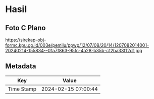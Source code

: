 # Hasil

## Foto C Plano

https://sirekap-obj-formc.kpu.go.id/003e/pemilu/ppwp/12/07/08/20/14/1207082014001-20240214-155834--01a7f863-95fc-4a28-b35b-c12ba33f12d1.jpg


## Metadata

| Key        | Value               |
| ---------- | ------------------- |
| Time Stamp | 2024-02-15 07:00:44 |



